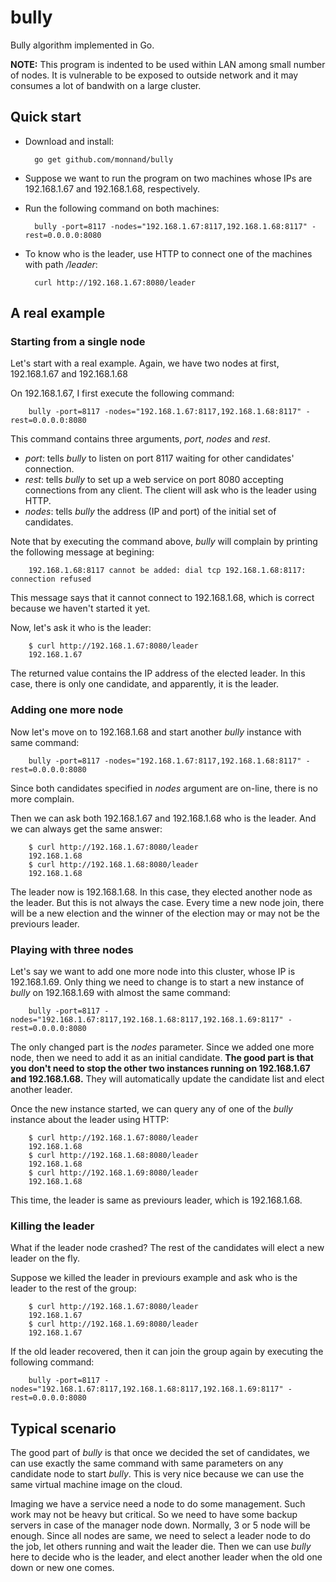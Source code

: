 bully
=====

Bully algorithm implemented in Go.

**NOTE:** This program is indented to be used within LAN among small number of
nodes. It is vulnerable to be exposed to outside network and it may consumes a
lot of bandwith on a large cluster.

## Quick start

- Download and install:

        go get github.com/monnand/bully

- Suppose we want to run the program on two machines whose IPs are 192.168.1.67
  and 192.168.1.68, respectively.
- Run the following command on both machines:

        bully -port=8117 -nodes="192.168.1.67:8117,192.168.1.68:8117" -rest=0.0.0.0:8080

- To know who is the leader, use HTTP to connect one of the machines with path */leader*:

        curl http://192.168.1.67:8080/leader

## A real example

### Starting from a single node

Let's start with a real example. Again, we have two nodes at first, 192.168.1.67 and 192.168.1.68

On 192.168.1.67, I first execute the following command:

        bully -port=8117 -nodes="192.168.1.67:8117,192.168.1.68:8117" -rest=0.0.0.0:8080

This command contains three arguments, *port*, *nodes* and *rest*.
- *port*: tells *bully* to listen on port 8117 waiting for other candidates'
  connection.
- *rest*: tells *bully* to set up a web service on port 8080 accepting
  connections from any client. The client will ask who is the leader using
  HTTP.
- *nodes*: tells *bully* the address (IP and port) of the initial set of candidates.

Note that by executing the command above, *bully* will complain by printing the
following message at begining: 

        192.168.1.68:8117 cannot be added: dial tcp 192.168.1.68:8117: connection refused

This message says that it cannot connect to 192.168.1.68, which is correct
because we haven't started it yet.

Now, let's ask it who is the leader:

        $ curl http://192.168.1.67:8080/leader
        192.168.1.67

The returned value contains the IP address of the elected leader. In this case,
there is only one candidate, and apparently, it is the leader.

### Adding one more node

Now let's move on to 192.168.1.68 and start another *bully* instance with same command:

        bully -port=8117 -nodes="192.168.1.67:8117,192.168.1.68:8117" -rest=0.0.0.0:8080

Since both candidates specified in *nodes* argument are on-line, there is no more complain.

Then we can ask both 192.168.1.67 and 192.168.1.68 who is the leader. And we
can always get the same answer:

        $ curl http://192.168.1.67:8080/leader
        192.168.1.68
        $ curl http://192.168.1.68:8080/leader
        192.168.1.68

The leader now is 192.168.1.68. In this case, they elected another node as the
leader. But this is not always the case. Every time a new node join, there will
be a new election and the winner of the election may or may not be the
previours leader.

### Playing with three nodes

Let's say we want to add one more node into this cluster, whose IP is
192.168.1.69. Only thing we need to change is to start a new instance of
*bully* on 192.168.1.69 with almost the same command:

        bully -port=8117 -nodes="192.168.1.67:8117,192.168.1.68:8117,192.168.1.69:8117" -rest=0.0.0.0:8080

The only changed part is the *nodes* parameter. Since we added one more node,
then we need to add it as an initial candidate. **The good part is that you don't
need to stop the other two instances running on 192.168.1.67 and 192.168.1.68.**
They will automatically update the candidate list and elect another leader.

Once the new instance started, we can query any of one of the *bully* instance
about the leader using HTTP:

        $ curl http://192.168.1.67:8080/leader
        192.168.1.68
        $ curl http://192.168.1.68:8080/leader
        192.168.1.68
        $ curl http://192.168.1.69:8080/leader
        192.168.1.68

This time, the leader is same as previours leader, which is 192.168.1.68.

### Killing the leader

What if the leader node crashed? The rest of the candidates will elect a new
leader on the fly.

Suppose we killed the leader in previours example and ask who is the leader to the rest of the group:

        $ curl http://192.168.1.67:8080/leader
        192.168.1.67
        $ curl http://192.168.1.69:8080/leader
        192.168.1.67

If the old leader recovered, then it can join the group again by executing the following command:

        bully -port=8117 -nodes="192.168.1.67:8117,192.168.1.68:8117,192.168.1.69:8117" -rest=0.0.0.0:8080

## Typical scenario

The good part of *bully* is that once we decided the set of candidates, we can
use exactly the same command with same parameters on any candidate node to
start *bully*. This is very nice because we can use the same virtual machine
image on the cloud.

Imaging we have a service need a node to do some management. Such work may not
be heavy but critical. So we need to have some backup servers in case of the
manager node down. Normally, 3 or 5 node will be enough. Since all nodes are
same, we need to select a leader node to do the job, let others running and
wait the leader die. Then we can use *bully* here to decide who is the leader,
and elect another leader when the old one down or new one comes.

